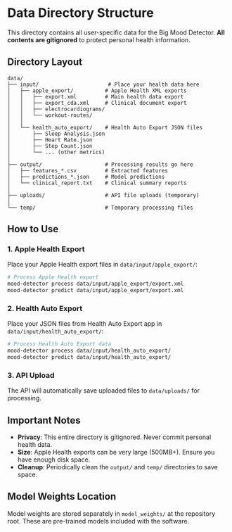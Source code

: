 # Data Directory Structure

This directory contains all user-specific data for the Big Mood Detector. **All contents are gitignored** to protect personal health information.

## Directory Layout

```
data/
├── input/                      # Place your health data here
│   ├── apple_export/          # Apple Health XML exports
│   │   ├── export.xml         # Main health data export
│   │   ├── export_cda.xml     # Clinical document export
│   │   ├── electrocardiograms/
│   │   └── workout-routes/
│   │
│   └── health_auto_export/    # Health Auto Export JSON files
│       ├── Sleep Analysis.json
│       ├── Heart Rate.json
│       ├── Step Count.json
│       └── ... (other metrics)
│
├── output/                    # Processing results go here
│   ├── features_*.csv         # Extracted features
│   ├── predictions_*.json     # Model predictions
│   └── clinical_report.txt    # Clinical summary reports
│
├── uploads/                   # API file uploads (temporary)
│
└── temp/                      # Temporary processing files
```

## How to Use

### 1. Apple Health Export
Place your Apple Health export files in `data/input/apple_export/`:

```bash
# Process Apple Health export
mood-detector process data/input/apple_export/export.xml
mood-detector predict data/input/apple_export/export.xml
```

### 2. Health Auto Export
Place your JSON files from Health Auto Export app in `data/input/health_auto_export/`:

```bash
# Process Health Auto Export data
mood-detector process data/input/health_auto_export/
mood-detector predict data/input/health_auto_export/
```

### 3. API Upload
The API will automatically save uploaded files to `data/uploads/` for processing.

## Important Notes

- **Privacy**: This entire directory is gitignored. Never commit personal health data.
- **Size**: Apple Health exports can be very large (500MB+). Ensure you have enough disk space.
- **Cleanup**: Periodically clean the `output/` and `temp/` directories to save space.

## Model Weights Location

Model weights are stored separately in `model_weights/` at the repository root. These are pre-trained models included with the software.
